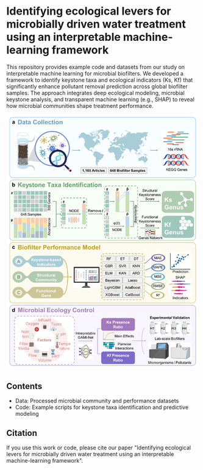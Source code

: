 # Identifying ecological levers for microbially driven water treatment using an interpretable machine-learning framework

This repository provides example code and datasets from our study on interpretable machine learning for microbial biofilters. We developed a framework to identify keystone taxa and ecological indicators (Ks, Kf) that significantly enhance pollutant removal prediction across global biofilter samples. The approach integrates deep ecological modeling, microbial keystone analysis, and transparent machine learning (e.g., SHAP) to reveal how microbial communities shape treatment performance.

![Fig](https://github.com/Jinlili-jennie/Identifying_Ecological_Levers/blob/main/Fig.tif)

## Contents
- Data: Processed microbial community and performance datasets
- Code: Example scripts for keystone taxa identification and predictive modeling

## Citation
If you use this work or code, please cite our paper "Identifying ecological levers for microbially driven water treatment using an interpretable machine-learning framework".
